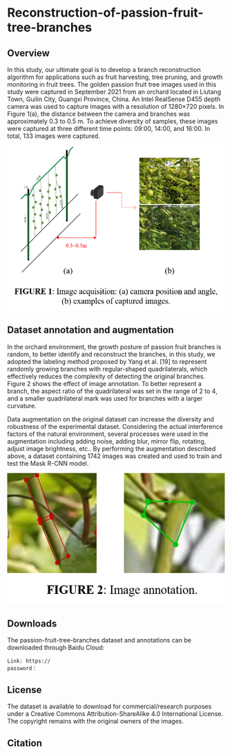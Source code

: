 # Reconstruction-of-passion-fruit-tree-branches
## Overview
In this study, our ultimate goal is to develop a branch reconstruction algorithm for applications such as fruit harvesting, tree pruning, and growth monitoring in fruit trees. The golden passion fruit tree images used in this study were captured in September 2021 from an orchard located in Liutang Town, Guilin City, Guangxi Province, China. An Intel RealSense D455 depth camera was used to capture images with a resolution of 1280×720 pixels. In Figure 1(a), the distance between the camera and branches was approximately 0.3 to 0.5 m. To achieve diversity of samples, these images were captured at three different time points: 09:00, 14:00, and 16:00. In total, 133 images were captured.

![fig1](/images/FIGURE1.png)


## Dataset annotation and augmentation
In the orchard environment, the growth posture of passion fruit branches is random, to better identify and reconstruct the branches, in this study, we adopted the labeling method proposed by Yang et al. [19] to represent randomly growing branches with regular-shaped quadrilaterals, which effectively reduces the complexity of detecting the original branches. Figure 2 shows the effect of image annotation. To better represent a branch, the aspect ratio of the quadrilateral was set in the range of 2 to 4, and a smaller quadrilateral mark was used for branches with a larger curvature.

Data augmentation on the original dataset can increase the diversity and robustness of the experimental dataset. Considering the actual interference factors of the natural environment, several processes were used in the augmentation including adding noise, adding blur, mirror flip, rotating, adjust image brightness, etc.. By performing the augmentation described above, a dataset containing 1742 images was created and used to train and test the Mask R-CNN model.

![fig2](/images/FIGURE2.png)

## Downloads
The passion-fruit-tree-branches dataset and annotations can be downloaded through Baidu Cloud:

    Link: https://  
    password：

## License
The dataset is available to download for commercial/research purposes under a Creative Commons Attribution-ShareAlike 4.0 International License. The copyright remains with the original owners of the images.


## Citation
    
